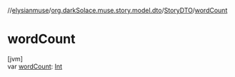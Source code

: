 //[elysianmuse](../../../index.md)/[org.darkSolace.muse.story.model.dto](../index.md)/[StoryDTO](index.md)/[wordCount](word-count.md)

# wordCount

[jvm]\
var [wordCount](word-count.md): [Int](https://kotlinlang.org/api/latest/jvm/stdlib/kotlin/-int/index.html)
